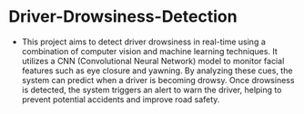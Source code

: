 # Driver-Drowsiness-Detection
- This project aims to detect driver drowsiness in real-time using a combination of computer vision and machine learning techniques. It utilizes a CNN (Convolutional Neural Network) model to monitor facial features such as eye closure and yawning. By analyzing these cues, the system can predict when a driver is becoming drowsy. Once drowsiness is detected, the system triggers an alert to warn the driver, helping to prevent potential accidents and improve road safety.
